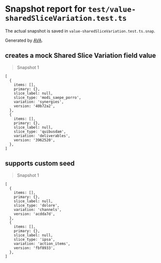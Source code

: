 # Snapshot report for `test/value-sharedSliceVariation.test.ts`

The actual snapshot is saved in `value-sharedSliceVariation.test.ts.snap`.

Generated by [AVA](https://avajs.dev).

## creates a mock Shared Slice Variation field value

> Snapshot 1

    [
      {
        items: [],
        primary: {},
        slice_label: null,
        slice_type: 'modi_saepe_porro',
        variation: 'synergies',
        version: '40b72a2',
      },
      {
        items: [],
        primary: {},
        slice_label: null,
        slice_type: 'quibusdam',
        variation: 'deliverables',
        version: '3962520',
      },
    ]

## supports custom seed

> Snapshot 1

    [
      {
        items: [],
        primary: {},
        slice_label: null,
        slice_type: 'dolore',
        variation: 'channels',
        version: 'acdda7d',
      },
      {
        items: [],
        primary: {},
        slice_label: null,
        slice_type: 'ipsa',
        variation: 'action_items',
        version: 'fbf8933',
      },
    ]
